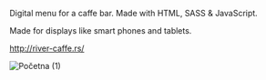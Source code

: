 Digital menu for a caffe bar. Made with HTML, SASS & JavaScript.

Made for displays like smart phones and tablets. 

http://river-caffe.rs/


![Početna (1)](https://user-images.githubusercontent.com/110178135/185742152-4cb5d79a-f1a2-4d19-82b8-4dd6cf107efe.png)
